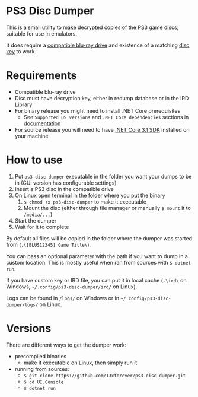 PS3 Disc Dumper
===============
This is a small utility to make decrypted copies of the PS3 game discs, suitable for use in emulators.

It does require a [compatible blu-ray drive](https://rpcs3.net/quickstart) and existence of a matching [disc key](http://www.psdevwiki.com/ps3/Bluray_disc#IRD_file) to work.

Requirements
============
* Compatible blu-ray drive
* Disc must have decryption key, either in redump database or in the IRD Library
* For binary release you might need to install .NET Core prerequisites
  * See `Supported OS versions` and `.NET Core dependencies` sections in [documentation](https://docs.microsoft.com/en-us/dotnet/core/windows-prerequisites?tabs=netcore31)
* For source release you will need to have [.NET Core 3.1 SDK](https://www.microsoft.com/net/download) installed on your machine

How to use
==========
1. Put `ps3-disc-dumper` executable in the folder you want your dumps to be in (GUI version has configurable settings)
2. Insert a PS3 disc in the compatible drive
3. On Linux open terminal in the folder where you put the binary
    1. `$ chmod +x ps3-disc-dumper` to make it executable
    2. Mount the disc (either through file manager or manually `$ mount` it to `/media/...`)
3. Start the dumper
4. Wait for it to complete

By default all files will be copied in the folder where the dumper was started from (`.\[BLUS12345] Game Title\`).

You can pass an optional parameter with the path if you want to dump in a custom location. This is mostly useful when ran from sources with `$ dotnet run`.

If you have custom key or IRD file, you can put it in local cache (`.\ird\` on Windows, `~/.config/ps3-disc-dumper/ird/` on Linux).

Logs can be found in `/logs/` on Windows or in `~/.config/ps3-disc-dumper/logs/` on Linux.

Versions
========
There are different ways to get the dumper work:
* precompiled binaries
  * make it executable on Linux, then simply run it
* running from sources:
  * `$ git clone https://github.com/13xforever/ps3-disc-dumper.git`
  * `$ cd UI.Console`
  * `$ dotnet run`
